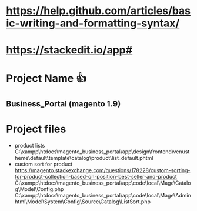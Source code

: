 # https://help.github.com/articles/basic-writing-and-formatting-syntax/
# https://stackedit.io/app#
# Project Name :+1:
## Business_Portal (magento 1.9)
# Project files 
- product lists
  C:\xampp\htdocs\magento_business_portal\app\design\frontend\venustheme\default\template\catalog\product\list_default.phtml
- custom sort for product
  https://magento.stackexchange.com/questions/178228/custom-sorting-for-product-collection-based-on-position-best-seller-and-product
  C:\xampp\htdocs\magento_business_portal\app\code\local\Mage\Catalog\Model\Config.php
  C:\xampp\htdocs\magento_business_portal\app\code\local\Mage\Adminhtml\Model\System\Config\Source\Catalog\ListSort.php


